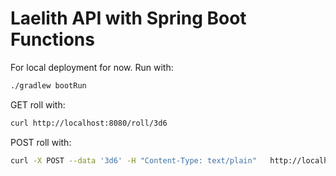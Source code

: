 # Laelith API with Spring Boot Functions
For local deployment for now.
Run with:
``` bash
./gradlew bootRun
```
GET roll with:
``` bash
curl http://localhost:8080/roll/3d6
```
POST roll with:
``` bash
curl -X POST --data '3d6' -H "Content-Type: text/plain"   http://localhost:8080/roll
``` 